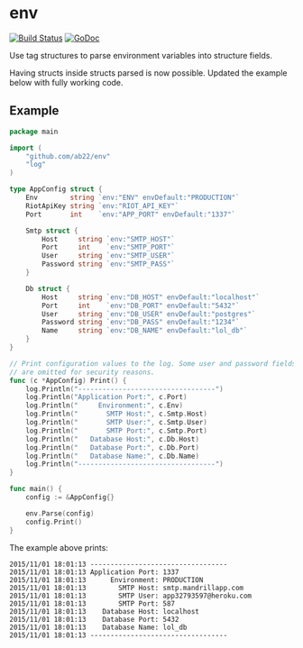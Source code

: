 # env

[![Build Status](https://travis-ci.org/ab22/env.svg)](https://travis-ci.org/ab22/env)
[![GoDoc](https://godoc.org/github.com/ab22/env?status.svg)](https://godoc.org/github.com/ab22/env)

Use tag structures to parse environment variables into structure fields.

Having structs inside structs parsed is now possible. Updated the example below with fully working code.

## Example

```go
package main

import (
	"github.com/ab22/env"
	"log"
)

type AppConfig struct {
	Env        string `env:"ENV" envDefault:"PRODUCTION"`
	RiotApiKey string `env:"RIOT_API_KEY"`
	Port       int    `env:"APP_PORT" envDefault:"1337"`

	Smtp struct {
		Host     string `env:"SMTP_HOST"`
		Port     int    `env:"SMTP_PORT"`
		User     string `env:"SMTP_USER"`
		Password string `env:"SMTP_PASS"`
	}

	Db struct {
		Host     string `env:"DB_HOST" envDefault:"localhost"`
		Port     int    `env:"DB_PORT" envDefault:"5432"`
		User     string `env:"DB_USER" envDefault:"postgres"`
		Password string `env:"DB_PASS" envDefault:"1234"`
		Name     string `env:"DB_NAME" envDefault:"lol_db"`
	}
}

// Print configuration values to the log. Some user and password fields
// are omitted for security reasons.
func (c *AppConfig) Print() {
	log.Println("----------------------------------")
	log.Println("Application Port:", c.Port)
	log.Println("     Environment:", c.Env)
	log.Println("       SMTP Host:", c.Smtp.Host)
	log.Println("       SMTP User:", c.Smtp.User)
	log.Println("       SMTP Port:", c.Smtp.Port)
	log.Println("   Database Host:", c.Db.Host)
	log.Println("   Database Port:", c.Db.Port)
	log.Println("   Database Name:", c.Db.Name)
	log.Println("----------------------------------")
}

func main() {
	config := &AppConfig{}

	env.Parse(config)
	config.Print()
}
```
The example above prints:
```
2015/11/01 18:01:13 ----------------------------------
2015/11/01 18:01:13 Application Port: 1337
2015/11/01 18:01:13      Environment: PRODUCTION
2015/11/01 18:01:13        SMTP Host: smtp.mandrillapp.com
2015/11/01 18:01:13        SMTP User: app32793597@heroku.com
2015/11/01 18:01:13        SMTP Port: 587
2015/11/01 18:01:13    Database Host: localhost
2015/11/01 18:01:13    Database Port: 5432
2015/11/01 18:01:13    Database Name: lol_db
2015/11/01 18:01:13 ----------------------------------
```

